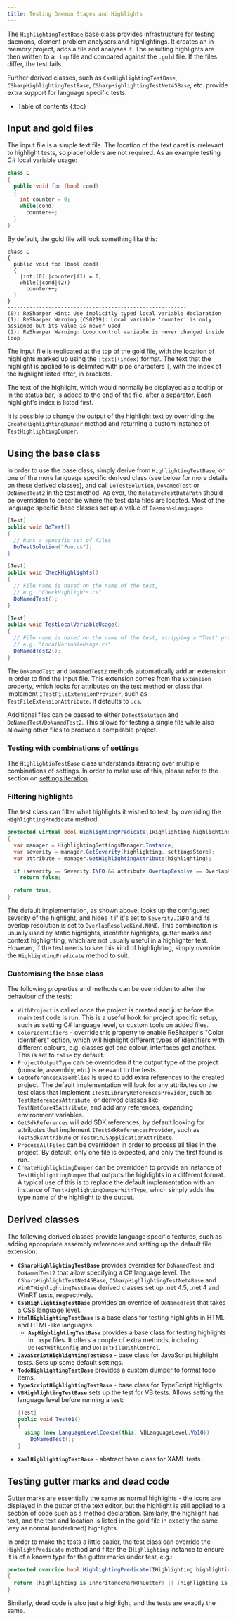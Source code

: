 ```yaml
---
title: Testing Daemon Stages and Highlights
---
```


The `HighlightingTestBase` base class provides infrastructure for testing daemons, element problem analysers and highlightings. It creates an in-memory project, adds a file and analyses it. The resulting highlights are then written to a `.tmp` file and compared against the `.gold` file. If the files differ, the test fails.

Further derived classes, such as `CssHighlightingTestBase`, `CSharpHighlightingTestBase`, `CSharpHighlightingTestNet45Base`, etc. provide extra support for language specific tests.

* Table of contents
{:toc}

## Input and gold files

The input file is a simple text file. The location of the text caret is irrelevant to highlight tests, so placeholders are not required. As an example testing C# local variable usage:

```csharp
class C
{
  public void foo (bool cond)
  {
    int counter = 0;
    while(cond)
      counter++;
  }
}
```

By default, the gold file will look something like this:

```
class C
{
  public void foo (bool cond)
  {
    |int|(0) |counter|(1) = 0;
    while(|cond|(2))
      counter++;
  }
}
---------------------------------------------------------
(0): ReSharper Hint: Use implicitly typed local variable declaration
(1): ReSharper Warning [CS0219]: Local variable 'counter' is only assigned but its value is never used
(2): ReSharper Warning: Loop control variable is never changed inside loop
```

The input file is replicated at the top of the gold file, with the location of highlights marked up using the `|text|(index)` format. The text that the highlight is applied to is delimited with pipe characters `|`, with the index of the highlight listed after, in brackets.

The text of the highlight, which would normally be displayed as a tooltip or in the status bar, is added to the end of the file, after a separator. Each highlight's index is listed first.

It is possible to change the output of the highlight text by overriding the `CreateHighlightingDumper` method and returning a custom instance of `TestHighlightingDumper`.

## Using the base class

In order to use the base class, simply derive from `HighlightingTestBase`, or one of the more language specific derived class (see below for more details on these derived classes), and call `DoTestSolution`, `DoNamedTest` or `DoNamedTest2` in the test method. As ever, the `RelativeTestDataPath` should be overridden to describe where the test data files are located. Most of the language specific base classes set up a value of `Daemon\<Language>`.

```csharp
[Test]
public void DoTest()
{
  // Runs a specific set of files
  DoTestSolution("Foo.cs");
}

[Test]
public void CheckHighlights()
{
  // File name is based on the name of the test,
  // e.g. "CheckHighlights.cs"
  DoNamedTest();
}

[Test]
public void TestLocalVariableUsage()
{
  // File name is based on the name of the test, stripping a "Test" prefix
  // e.g. "LocalVariableUsage.cs"
  DoNamedTest2();
}
```

The `DoNamedTest` and `DoNamedTest2` methods automatically add an extension in order to find the input file. This extension comes from the `Extension` property, which looks for attributes on the test method or class that implement `ITestFileExtensionProvider`, such as `TestFileExtensionAttribute`. It defaults to `.cs`.

Additional files can be passed to either `DoTestSolution` and `DoNamedTest`/`DoNamedTest2`. This allows for testing a single file while also allowing other files to produce a compilable project.

### Testing with combinations of settings

The `HighlightinTestBase` class understands iterating over multiple combinations of settings. In order to make use of this, please refer to the section on [settings iteration](/Extensions/Plugins/Testing/OptionsIterator.md).

### Filtering highlights

The test class can filter what highlights it wished to test, by overriding the `HighlightingPredicate` method.

```csharp
protected virtual bool HighlightingPredicate(IHighlighting highlighting, IContextBoundSettingsStore settingsStore)
{
  var manager = HighlightingSettingsManager.Instance;
  var severity = manager.GetSeverity(highlighting, settingsStore);
  var attribute = manager.GetHighlightingAttribute(highlighting);

  if (severity == Severity.INFO && attribute.OverlapResolve == OverlapResolveKind.NONE)
    return false;

  return true;
}
```

The default implementation, as shown above, looks up the configured severity of the highlight, and hides it if it's set to `Severity.INFO` and its overlap resolution is set to `OverlapResolveKind.NONE`. This combination is usually used by static highlights, identifier highlights, gutter marks and context highlighting, which are not usually useful in a highlighter test. However, if the test needs to see this kind of highlighting, simply override the `HighlightingPredicate` method to suit.

### Customising the base class

The following properties and methods can be overridden to alter the behaviour of the tests:

* `WithProject` is called once the project is created and just before the main test code is run. This is a useful hook for project specific setup, such as setting C# language level, or custom tools on added files.
* `ColorIdentifiers` - override this property to enable ReSharper's "Color identifiers" option, which will highlight different types of identifiers with different colours, e.g. classes get one colour, interfaces get another. This is set to `false` by default.
* `ProjectOutputType` can be overridden if the output type of the project (console, assembly, etc.) is relevant to the tests.
* `GetReferencedAssemblies` is used to add extra references to the created project. The default implementation will look for any attributes on the test class that implement `ITestLibraryReferencesProvider`, such as `TestReferencesAttribute`, or derived classes like `TestNetCore45Attribute`, and add any references, expanding environment variables.
* `GetSdkReferences` will add SDK references, by default looking for attributes that implement `ITestSdkReferencesProvider`, such as `TestSdksAttribute` or `TestWinJSApplicationAttribute`.
* `ProcessAllFiles` can be overridden in order to process all files in the project. By default, only one file is expected, and only the first found is run.
* `CreateHighlightingDumper` can be overridden to provide an instance of `TestHighlightingDumper` that outputs the highlights in a different format. A typical use of this is to replace the default implementation with an instance of `TestHighlightingDumperWithType`, which simply adds the type name of the highlight to the output.

## Derived classes

The following derived classes provide language specific features, such as adding appropriate assembly references and setting up the default file extension:

* **`CSharpHighlightingTestBase`** provides overrides for `DoNamedTest` and `DoNamedTest2` that allow specifying a C# language level. The `CSharpHighlightTestNet45Base`, `CSharpHighlightingTestNet4Base` and `WinRTHighlightingTestBase` derived classes set up .net 4.5, .net 4 and WinRT tests, respectively.
* **`CssHighlightingTestBase`** provides an override of `DoNamedTest` that takes a CSS language level.
* **`HtmlHighlightingTestBase`** is a base class for testing highlights in HTML and HTML-like languages.
    * **`AspHighlightingTestBase`** provides a base class for testing highlights in `.aspx` files. It offers a couple of extra methods, including `DoTestWithConfig` and `DoTestFileWithControl`.
* **`JavaScriptHighlightingTestBase`** - base class for JavaScript highlight tests. Sets up some default settings.
* **`TodoHighlightingTestBase`** provides a custom dumper to format todo items.
* **`TypeScriptHighlightingTestBase`** - base class for TypeScript highlights.
* **`VBHighlightingTestBase`** sets up the test for VB tests. Allows setting the language level before running a test:
    ```csharp
    [Test]
    public void Test01()
    {
      using (new LanguageLevelCookie(this, VBLanguageLevel.Vb10))
        DoNamedTest();
    }
    ```
* **`XamlHighlightingTestBase`** - abstract base class for XAML tests.

## Testing gutter marks and dead code

Gutter marks are essentially the same as normal highlights - the icons are displayed in the gutter of the text editor, but the highlight is still applied to a section of code such as a method declaration. Similarly, the highlight has text, and the text and location is listed in the gold file in exactly the same way as normal (underlined) highlights.

In order to make the tests a little easier, the test class can override the `HighlightPredicate` method and filter the `IHighlighting` instance to ensure it is of a known type for the gutter marks under test, e.g.:

```csharp
protected override bool HighlightingPredicate(IHighlighting highlighting, IContextBoundSettingsStore settingsStore)
{
  return (highlighting is InheritanceMarkOnGutter) || (highlighting is RecursionMarkOnGutter);
}
```

Similarly, dead code is also just a highlight, and the tests are exactly the same.
